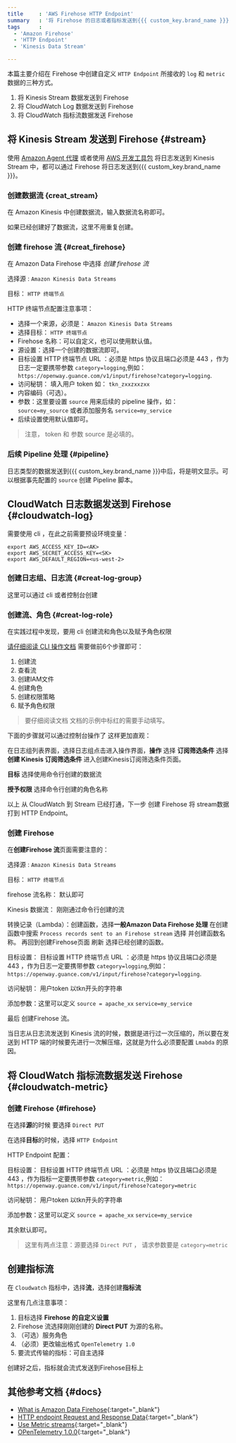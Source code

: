 ```yaml
---
title     : 'AWS Firehose HTTP Endpoint'
summary   : '将 Firehose 的日志或者指标发送到{{{ custom_key.brand_name }}}'
tags      :
  - 'Amazon Firehose'
  - 'HTTP Endpoint'
  - 'Kinesis Data Stream'

---
```



本篇主要介绍在 Firehose 中创建自定义 `HTTP Endpoint` 所接收的 `log` 和 `metric` 数据的三种方式。

1. 将 Kinesis Stream 数据发送到 Firehose
2. 将 CloudWatch Log 数据发送到 Firehose
3. 将 CloudWatch 指标流数据发送 Firehose


## 将 Kinesis Stream 发送到 Firehose {#stream}

使用 [Amazon Agent 代理](https://github.com/awslabs/amazon-kinesis-agent) 或者使用 [AWS 开发工具包](https://github.com/aws/aws-sdk-java-v2) 将日志发送到 Kinesis Stream 中，都可以通过
Firehose 将日志发送到{{{ custom_key.brand_name }}}。

### 创建数据流 {creat_stream}

在 Amazon Kinesis 中创建数据流，输入数据流名称即可。

如果已经创建好了数据流，这里不用重复创建。

### 创建 firehose 流 {#creat_firehose}

在 Amazon Data Firehose 中选择 *创建 firehose 流*

选择源 : `Amazon Kinesis Data Streams`

目标： `HTTP 终端节点`

HTTP 终端节点配置注意事项：

- 选择一个来源，必须是： `Amazon Kinesis Data Streams`
- 选择目标： `HTTP 终端节点`
- Firehose 名称：可以自定义，也可以使用默认值。
- 源设置：选择一个创建的数据流即可。
- 目标设置 HTTP 终端节点 URL ：必须是 https 协议且端口必须是 443 ，作为日志一定要携带参数 `category=logging`,例如：`https://openway.guance.com/v1/input/firehose?category=logging`.
- 访问秘钥： 填入用户 token 如： `tkn_zxxzxxzxx`
- 内容编码（可选）。
- 参数：这里要设置 `source` 用来后续的 pipeline 操作，如：  `source=my_source` 或者添加服务名 `service=my_service`
- 后续设置使用默认值即可。

> 注意， token 和 参数 source 是必填的。

### 后续 Pipeline 处理 {#pipeline}

日志类型的数据发送到{{{ custom_key.brand_name }}}中后，将是明文显示。可以根据事先配置的 `source` 创建 Pipeline 脚本。


## CloudWatch 日志数据发送到 Firehose {#cloudwatch-log}

需要使用 cli ，在此之前需要预设环境变量：

```shell
export AWS_ACCESS_KEY_ID=<AK>
export AWS_SECRET_ACCESS_KEY=<SK>
export AWS_DEFAULT_REGION=<us-west-2>
```

### 创建日志组、日志流 {#creat-log-group}

这里可以通过 cli 或者控制台创建

### 创建流、角色 {#creat-log-role}

在实践过程中发现，要用 cli 创建流和角色以及赋予角色权限

[请仔细阅读 CLI 操作文档](https://docs.aws.amazon.com/AmazonCloudWatch/latest/logs/SubscriptionFilters.html#DestinationKinesisExample) 需要做前6个步骤即可：

1. 创建流
2. 查看流
3. 创建IAM文件
4. 创建角色
5. 创建权限策略
6. 赋予角色权限

> 要仔细阅读文档 文档的示例中标红的需要手动填写。

下面的步骤就可以通过控制台操作了 这样更加直观：

在日志组列表界面，选择日志组点击进入操作界面，**操作** 选择 **订阅筛选条件** 选择 **创建 Kinesis 订阅筛选条件**  进入创建Kinesis订阅筛选条件页面。

**目标** 选择使用命令行创建的数据流

**授予权限** 选择命令行创建的角色名称


以上 从 CloudWatch 到 Stream 已经打通，下一步 创建 Firehose 将 stream数据打到 HTTP Endpoint。

### 创建 Firehose

在**创建Firehose 流**页面需要注意的：

选择源 : `Amazon Kinesis Data Streams`

目标： `HTTP 终端节点`

firehose 流名称： 默认即可

Kinesis 数据流： 刚刚通过命令行创建的流

转换记录（Lambda）：创建函数，选择**一般Amazon Data Firehose 处理**  在创建函数中搜索 `Process records sent to an Firehose stream` 选择 并创建函数名称。 再回到创建Firehose页面 刷新 选择已经创建的函数。

目标设置： 目标设置 HTTP 终端节点 URL ：必须是 https 协议且端口必须是 443 ，作为日志一定要携带参数 `category=logging`,例如：`https://openway.guance.com/v1/input/firehose?category=logging`.

访问秘钥： 用户token 以tkn开头的字符串

添加参数：这里可以定义 `source = apache_xx` `service=my_service`

最后 创建Firehose 流。

当日志从日志流发送到 Kinesis 流的时候，数据是进行过一次压缩的，所以要在发送到 HTTP 端的时候要先进行一次解压缩，这就是为什么必须要配置 `Lmabda` 的原因。

## 将 CloudWatch 指标流数据发送 Firehose {#cloudwatch-metric}

### 创建 Firehose {#firehose}

在选择**源**的时候 要选择 `Direct PUT`

在选择**目标**的时候，选择 `HTTP Endpoint`

HTTP Endpoint 配置：

目标设置： 目标设置 HTTP 终端节点 URL ：必须是 https 协议且端口必须是 443 ，作为指标一定要携带参数 `category=metric`,例如：`https://openway.guance.com/v1/input/firehose?category=metric`

访问秘钥： 用户token 以tkn开头的字符串

添加参数：这里可以定义 `source = apache_xx` `service=my_service`

其余默认即可。

> 这里有两点注意：源要选择 `Direct PUT` ， 请求参数要是 `category=metric`

## 创建指标流

在 `Cloudwatch` 指标中，选择**流**，选择创建**指标流**

这里有几点注意事项：

1. 目标选择 **Firehose 的自定义设置**
2. Firehose 流选择刚刚创建的 **Direct PUT** 为源的名称。
3. （可选）服务角色
4. （必须）更改输出格式 `OpenTelemetry 1.0`
5. 要流式传输的指标：可自主选择

创建好之后，指标就会流式发送到Firehose目标上

## 其他参考文档 {#docs}

- [What is Amazon Data Firehose](https://docs.aws.amazon.com/firehose/latest/dev/what-is-this-service.html){:target="_blank"}
- [HTTP endpoint Request and Response Data](https://docs.aws.amazon.com/firehose/latest/dev/httpdeliveryrequestresponse.html){:target="_blank"}
- [Use Metric streams](https://docs.aws.amazon.com/AmazonCloudWatch/latest/monitoring/CloudWatch-Metric-Streams.html){:target="_blank"}
- [OPenTelemetry 1.0.0](https://docs.aws.amazon.com/AmazonCloudWatch/latest/monitoring/CloudWatch-metric-streams-formats-opentelemetry-100.html){:target="_blank"}


